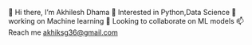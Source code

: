 👋 Hi there, 
   I’m Akhilesh Dhama
👀 Interested in Python,Data Science
🌱 working on Machine learning
💞️ Looking to collaborate on ML models
📫 Reach me akhiksg36@gmail.com

<!---
Akhileshdhama/Akhileshdhama is a ✨ special ✨ repository because its `README.md` (this file) appears on your GitHub profile.
You can click the Preview link to take a look at your changes.
--->
